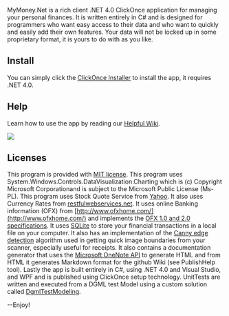 
MyMoney.Net is a rich client .NET 4.0 ClickOnce application for managing your personal finances. It is written entirely in C# and is designed for programmers who want easy access to their data and who want to quickly and easily add their own features. Your data will not be locked up in some proprietary format, it is yours to do with as you like.

## Install

You can simply click the [ClickOnce Installer](http://vteam.com/MyMoney/download/MyMoney.application) to install the app, it requires
.NET 4.0.  

## Help

Learn  how to use the app by reading our [Helpful Wiki](https://github.com/clovett/MyMoney.Net/wiki).

![](https://github.com/clovett/MyMoney.Net/wiki/Images/Home1.png)

## Licenses

This program is provided with [MIT license](https://opensource.org/licenses/MIT).
This program uses System.Windows.Controls.DataVisualization.Charting which is (c) Copyright Microsoft Corporationand 
is subject to the Microsoft Public License (Ms-PL).
This program uses Stock Quote Service from [Yahoo](http://download.finance.yahoo.com/d/quotes?s=MSFT&f=snl1p).
It also uses Currency Rates from [restfulwebservices.net](http://www.restfulwebservices.net/ServiceContracts/2008/01/ICurrencyService/GetCo).
It uses online Banking information (OFX) from [http://www.ofxhome.com/](http://www.ofxhome.com/) and implements the 
[OFX 1.0 and 2.0 specifications](http://www.ofx.net/).
It uses [SQLite](http://sqlite.org/copyright.html) to store your financial transactions in a local file on your computer.
It also has an implementation of the [Canny edge detection](https://en.wikipedia.org/wiki/Canny_edge_detector) algorithm used in
getting quick image boundaries from your scanner, especially useful for receipts.
It also contains a documentation generator that uses the [Microsoft OneNote API](http://dev.onenote.com/) to generate HTML 
and from HTML it generates Markdown format for the github Wiki (see PublishHelp tool).
Lastly the app is built entirely in C#, using .NET 4.0 and Visual Studio, and WPF and is published using ClickOnce setup technology.
UnitTests are written and executed from a DGML test Model using a custom solution called [DgmlTestModeling](http://www.lovettsoftware.com/Downloads/DgmlTestModel/Readme.htm).

--Enjoy!
